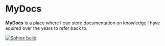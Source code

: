# MyDocs

**MyDocs** is a place where I can store documentation on knowledge I have aquired over the years to refer back to.

[![Sphinx build](https://github.com/mcbottcher/my_docs/actions/workflows/sphinx.yml/badge.svg)](https://github.com/mcbottcher/my_docs/actions/workflows/sphinx.yml)

